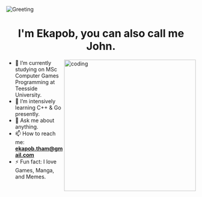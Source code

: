 ![Greeting](https://capsule-render.vercel.app/api?type=waving&color=gradient&customColorList=0,2,2,5&section=header&text=Hi%20there&fontSize=48&fontAlignY=35&height=150&desc=Thanks%20for%20dropping%20by&fontColor=E3E3E3&descAlign=57.5)

<h1 align="center">I'm Ekapob, you can also call me John.</h1>

<img align="right" alt="coding" width="350" src="https://drive.google.com/uc?export=view&id=1dogtFcCMfFGlpd_bYAd9rEDbTbgb5-PD"/>

- 🔭 I’m currently studying on MSc Computer Games Programming at Teesside University.
- 🌱 I’m intensively learning C++ & Go presently.
- 💬 Ask me about anything.
- 📫 How to reach me: **ekapob.tham@gmail.com**
- ⚡ Fun fact: I love Games, Manga, and Memes.
